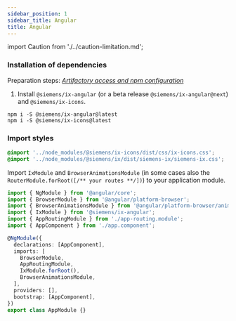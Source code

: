 ```yaml
---
sidebar_position: 1
sidebar_title: Angular
title: Angular
---
```


import Caution from './../caution-limitation.md';

<Caution />

### Installation of dependencies

Preparation steps: _[Artifactory access and npm configuration](./artifactory.md)_

1. Install `@siemens/ix-angular` (or a beta release `@siemens/ix-angular@next`) and `@siemens/ix-icons`.

```
npm i -S @siemens/ix-angular@latest
npm i -S @siemens/ix-icons@latest
```

### Import styles

```css
@import '../node_modules/@siemens/ix-icons/dist/css/ix-icons.css';
@import '../node_modules/@siemens/ix/dist/siemens-ix/siemens-ix.css';
```

Import `IxModule` and `BrowserAnimationsModule` (in some cases also the `RouterModule.forRoot([/** your routes **/])`) to your application module.

```typescript
import { NgModule } from '@angular/core';
import { BrowserModule } from '@angular/platform-browser';
import { BrowserAnimationsModule } from '@angular/platform-browser/animations';
import { IxModule } from '@siemens/ix-angular';
import { AppRoutingModule } from './app-routing.module';
import { AppComponent } from './app.component';

@NgModule({
  declarations: [AppComponent],
  imports: [
    BrowserModule,
    AppRoutingModule,
    IxModule.forRoot(),
    BrowserAnimationsModule,
  ],
  providers: [],
  bootstrap: [AppComponent],
})
export class AppModule {}
```
